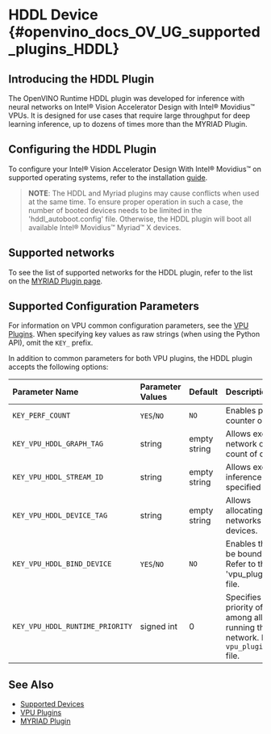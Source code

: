# HDDL Device {#openvino_docs_OV_UG_supported_plugins_HDDL}

## Introducing the HDDL Plugin

The OpenVINO Runtime HDDL plugin was developed for inference with neural networks on Intel® Vision Accelerator Design with Intel® Movidius™ VPUs. It is designed for use cases that require large throughput for deep learning inference, up to dozens of times more than the MYRIAD Plugin.

## Configuring the HDDL Plugin

To configure your Intel® Vision Accelerator Design With Intel® Movidius™ on supported operating systems, refer to the installation [guide](../../install_guides/installing-openvino-config-ivad-vpu).

> **NOTE**: The HDDL and Myriad plugins may cause conflicts when used at the same time.
> To ensure proper operation in such a case, the number of booted devices needs to be limited in the 'hddl_autoboot.config' file.
> Otherwise, the HDDL plugin will boot all available Intel® Movidius™ Myriad™ X devices.

## Supported networks

To see the list of supported networks for the HDDL plugin, refer to the list on the [MYRIAD Plugin page](MYRIAD.md).

## Supported Configuration Parameters

For information on VPU common configuration parameters, see the [VPU Plugins](VPU.md).
When specifying key values as raw strings (when using the Python API), omit the `KEY_` prefix.

In addition to common parameters for both VPU plugins, the HDDL plugin accepts the following options:

| Parameter Name                        | Parameter Values | Default      | Description                                                                     |
| :---                                  | :---             | :---         | :---                                                                            |
| `KEY_PERF_COUNT`                       | `YES`/`NO`           | `NO`           | Enables performance counter option.                                              |
| `KEY_VPU_HDDL_GRAPH_TAG`                | string           | empty string | Allows executing network on specified count of devices.                         |
| `KEY_VPU_HDDL_STREAM_ID`                | string           | empty string | Allows executing inference on a specified device.                               |
| `KEY_VPU_HDDL_DEVICE_TAG`              | string           | empty string | Allows allocating/deallocating networks on specified devices.                   |
| `KEY_VPU_HDDL_BIND_DEVICE`              | `YES`/`NO`           | `NO`           | Enables the network to be bound to a device. Refer to the 'vpu_plugin_config.hpp' file.    |
| `KEY_VPU_HDDL_RUNTIME_PRIORITY`         | signed int       | 0            | Specifies the runtime priority of a device among all devices running the same network. Refer to the `vpu_plugin_config.hpp` file. |

## See Also

* [Supported Devices](Supported_Devices.md)
* [VPU Plugins](VPU.md)
* [MYRIAD Plugin](MYRIAD.md)
